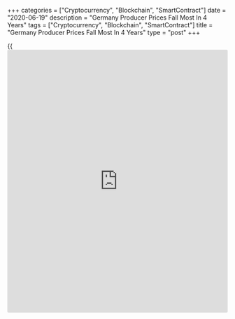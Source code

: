 +++
categories = ["Cryptocurrency", "Blockchain", "SmartContract"]
date = "2020-06-19"
description = "Germany Producer Prices Fall Most In 4 Years"
tags = ["Cryptocurrency", "Blockchain", "SmartContract"]
title = "Germany Producer Prices Fall Most In 4 Years"
type = "post"
+++

{{<iframe id="large-banner" src="https://www.bounty.group/#slide=23.0" width="100%" height="600" scrolling="no" style="border: 0px solid rgb(216, 221, 230); border-radius: 3px;">}}

Germany's producer prices declined at the fastest pace in four years in
May, data from Destatis showed on Friday.

Producer prices fell 2.2 percent year-on-year in May, following a 1.9
percent decline in April. Economists had expected a 2.1 percent
decrease. This was the biggest fall since May 2016.

On a monthly basis, producer prices declined at a slower pace of 0.4
percent in May after easing 0.7 percent in the prior month. This was the
fourth consecutive fall in prices.

Energy prices decreased 7.9 percent and petroleum products declined 27.5
percent due to fall in demand amid [coronavirus][1] pandemic.
Intermediate goods prices fell 2.6 percent.

Meanwhile, prices of durable consumer goods and non-durable goods grew
1.5 percent and 1.3 percent, respectively. Capital goods prices
increased 1.1 percent from a year ago.

Excluding energy, producer prices dropped 0.2 percent from April and
fell 0.3 percent from last year.

For comments and feedback [contact](https://www.playgroundfx.com/contact/): editorial@rtt[news](https://www.letsplayfx.com/blog/forex-news-website/).com

[Economic News][2]

 **What parts of the world are seeing the best (and worst) economic
performances lately? Click[here][3] to check out our [Econ Scorecard][3]
and find out! See up-to-the-moment [ranking](https://www.playgroundfx.com/blog/crypto-exchange-ranking/)s for the best and worst
performers in [GDP][4], [unemployment rate][5], [inflation][3] and much
more.**

   1. www.rtt[news](https://www.letsplayfx.com/blog/forex-news-website/).com/list/coronavirus.aspx
   2. www.rtt[news](https://www.letsplayfx.com/blog/forex-news-website/).com/Content/EconomicNews.aspx
   3. www.rtt[news](https://www.letsplayfx.com/blog/forex-news-website/).com/economic-scorecard/world-rank/CPI/highest-performance.aspx
   4. www.rtt[news](https://www.letsplayfx.com/blog/forex-news-website/).com/economic-scorecard/world-rank/GDP/highest-performance.aspx
   5. www.rtt[news](https://www.letsplayfx.com/blog/forex-news-website/).com/economic-scorecard/world-rank/unemployment-rate/lowest-performance.aspx
